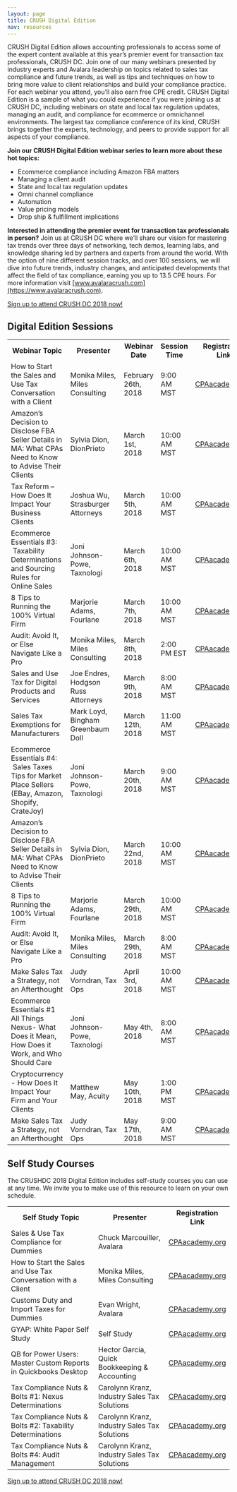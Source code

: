 ```yaml
---
layout: page
title: CRUSH Digital Edition
nav: resources
---
```


CRUSH Digital Edition allows accounting professionals to access some of the expert content available at this year’s premier event for transaction tax professionals, CRUSH DC. Join one of our many webinars presented by industry experts and Avalara leadership on topics related to sales tax compliance and future trends, as well as tips and techniques on how to bring more value to client relationships and build your compliance practice. For each webinar you attend, you’ll also earn free CPE credit. CRUSH Digital Edition is a sample of what you could experience if you were joining us at CRUSH DC, including webinars on state and local tax regulation updates, managing an audit, and compliance for ecommerce or omnichannel environments. The largest tax compliance conference of its kind, CRUSH brings together the experts, technology, and peers to provide support for all aspects of your compliance.

**Join our CRUSH Digital Edition webinar series to learn more about these hot topics:**

<ul class="normal">
  <li>Ecommerce compliance including Amazon FBA matters</li>
  <li>Managing a client audit</li>
  <li>State and local tax regulation updates</li>
  <li>Omni channel compliance</li>
  <li>Automation</li>
  <li>Value pricing models</li>
  <li>Drop ship & fulfillment implications</li>
</ul>

**Interested in attending the premier event for transaction tax professionals in person?** Join us at CRUSH DC where we’ll share our vision for mastering tax trends over three days of networking, tech demos, learning labs, and knowledge sharing led by partners and experts from around the world. With the option of nine different session tracks, and over 100 sessions, we will dive into future trends, industry changes, and anticipated developments that affect the field of tax compliance, earning you up to 13.5 CPE hours.  For more information visit [www.avalaracrush.com](https://www.avalaracrush.com).

<p class="btn-callout"><a href="https://www.avalaracrush.com/events/crush-dc-2018/registration-67b6e698ed174ce7bb0b602320e448d3.aspx" role="button">Sign up to attend CRUSH DC 2018 now!</a></p>

## Digital Edition Sessions

<div class="mobile-table">
  <table class="styled-table">
    <tr>
      <th>Webinar Topic</th>
      <th>Presenter</th>
      <th>Webinar Date</th>
      <th>Session Time</th>
      <th>Registration Link</th>
    </tr>
    <tr>
      <td>How to Start the Sales and Use Tax Conversation with a Client</td>
      <td>Monika Miles, Miles Consulting</td>
      <td>February 26th, 2018</td>
      <td>9:00 AM MST</td>
      <td><a href="https://www.cpaacademy.org/webinars/a0D4400000UC3GpEAL">CPAacademy.org</a></td>
    </tr>
    <tr>
      <td>Amazon’s Decision to Disclose FBA Seller Details in MA: What CPAs Need to Know to Advise Their Clients</td>
      <td>Sylvia Dion, DionPrieto</td>
      <td>March 1st, 2018</td>
      <td>10:00 AM MST</td>
      <td><a href="https://www.cpaacademy.org/webinars/a0D4400000UnMq3EAF">CPAacademy.org</a></td>
    </tr>
    <tr>
      <td>Tax Reform – How Does It Impact Your Business Clients</td>
      <td>Joshua Wu, Strasburger Attorneys</td>
      <td>March 5th, 2018</td>
      <td>10:00 AM MST</td>
      <td><a href="https://www.cpaacademy.org/webinars/a0D4400000UDxUeEAL">CPAacademy.org</a></td>
    </tr>
    <tr>
      <td>Ecommerce Essentials #3:  Taxability Determinations and Sourcing Rules for Online Sales</td>
      <td>Joni Johnson-Powe, Taxnologi</td>
      <td>March 6th, 2018</td>
      <td>10:00 AM MST</td>
      <td><a href="https://www.cpaacademy.org/webinars/a0D4400000UEUc8EAH">CPAacademy.org</a></td>
    </tr>
    <tr>
      <td>8 Tips to Running the 100%  Virtual Firm</td>
      <td>Marjorie Adams, Fourlane</td>
      <td>March 7th, 2018</td>
      <td>10:00 AM MST</td>
      <td><a href="https://www.cpaacademy.org/webinars/a0D4400000TZ5urEAD">CPAacademy.org</a></td>
    </tr>
    <tr>
      <td>Audit: Avoid It, or Else Navigate Like a Pro</td>
      <td>Monika Miles, Miles Consulting</td>
      <td>March 8th, 2018</td>
      <td>2:00 PM EST</td>
      <td><a href="https://www.cpaacademy.org/webinars/a0D4400000UEbJSEA1">CPAacademy.org</a></td>
    </tr>
    <tr>
      <td>Sales and Use Tax for Digital Products and Services </td>
      <td>Joe Endres, Hodgson Russ Attorneys</td>
      <td>March 9th, 2018</td>
      <td>8:00 AM MST</td>
      <td><a href="https://www.cpaacademy.org/webinars/a0D4400000UnR6fEAF">CPAacademy.org</a></td>
    </tr>
    <tr>
      <td>Sales Tax Exemptions for Manufacturers</td>
      <td>Mark Loyd, Bingham Greenbaum Doll</td>
      <td>March 12th, 2018</td>
      <td>11:00 AM MST</td>
      <td><a href="https://www.cpaacademy.org/webinars/a0D4400000UDw7PEAT">CPAacademy.org</a></td>
    </tr>
    <tr>
      <td>Ecommerce Essentials #4:  Sales Taxes Tips for Market Place Sellers (EBay, Amazon, Shopify, CrateJoy)</td>
      <td>Joni Johnson-Powe, Taxnologi</td>
      <td>March 20th, 2018</td>
      <td>9:00 AM MST</td>
      <td><a href="https://www.cpaacademy.org/webinars/a0D4400000UEUmxEAH">CPAacademy.org</a></td>
    </tr>
    <tr>
      <td> Amazon’s Decision to Disclose FBA Seller Details in MA: What CPAs Need to Know to Advise Their Clients</td>
      <td>Sylvia Dion, DionPrieto</td>
      <td>March 22nd, 2018</td>
      <td>10:00 AM MST</td>
      <td><a href="https://www.cpaacademy.org/webinars/a0D4400000UnMq3EAF">CPAacademy.org</a></td>
    </tr>
    <tr>
      <td>8 Tips to Running the 100%  Virtual Firm</td>
      <td>Marjorie Adams, Fourlane</td>
      <td>March 29th, 2018</td>
      <td>10:00 AM MST</td>
      <td><a href="https://www.cpaacademy.org/webinars/a0D4400000TZ5urEAD">CPAacademy.org</a></td>
    </tr>
    <tr>
      <td>Audit: Avoid It, or Else Navigate Like a Pro</td>
      <td>Monika Miles, Miles Consulting</td>
      <td>March 29th, 2018</td>
      <td>8:00 AM MST</td>
      <td><a href="https://www.cpaacademy.org/webinars/a0D4400000UEbbDEAT">CPAacademy.org</a></td>
    </tr>
    <tr>
      <td>Make Sales Tax a Strategy, not an Afterthought</td>
      <td>Judy Vorndran, Tax Ops</td>
      <td>April 3rd, 2018</td>
      <td>10:00 AM MST</td>
      <td><a href="https://www.cpaacademy.org/webinars/a0D4400000Uo1j1EAB">CPAacademy.org</a></td>
    </tr>
    <tr>
      <td>Ecommerce Essentials #1 All Things Nexus- What Does it Mean, How Does it Work, and Who Should Care</td>
      <td>Joni Johnson-Powe, Taxnologi</td>
      <td>May 4th, 2018</td>
      <td>8:00 AM MST</td>
      <td><a href="https://www.cpaacademy.org/webinars/a0D4400000UBwtEEAT">CPAacademy.org</a></td>
    </tr>
    <tr>
      <td>Cryptocurrency - How Does It Impact Your Firm and Your  Clients</td>
      <td>Matthew May, Acuity</td>
      <td>May 10th, 2018</td>
      <td>1:00 PM MST</td>
      <td><a href="https://www.cpaacademy.org/webinars/a0D4400000UDKGeEAP">CPAacademy.org</a></td>
    </tr>
    <tr>
      <td>Make Sales Tax a Strategy, not an Afterthought</td>
      <td>Judy Vorndran, Tax Ops</td>
      <td>May 17th, 2018</td>
      <td>9:00 AM MST</td>
      <td><a href="https://www.cpaacademy.org/webinars/a0D4400000Uo1zFEAR">CPAacademy.org</a></td>
    </tr>
  </table>
</div>

## Self Study Courses

The CRUSHDC 2018 Digital Edition includes self-study courses you can use at any time.  We invite you to make use of this resource to learn on your own schedule.

<div class="mobile-table">
  <table class="styled-table">
    <tr>
      <th>Self Study Topic</th>
      <th>Presenter</th>
      <th>Registration Link</th>
    </tr>
    <tr>
      <td>Sales & Use Tax Compliance for Dummies</td>
      <td>Chuck Marcouiller, Avalara</td>
      <td><a href="https://www.cpaacademy.org/self_study_show/a0D4400000SMQpREAX">CPAacademy.org</a></td>
    </tr>
    <tr>
      <td>How to Start the Sales and Use Tax Conversation with a Client</td>
      <td>Monika Miles, Miles Consulting</td>
      <td><a href="https://www.cpaacademy.org/self_study_show/a0D4400000SMQsuEAH">CPAacademy.org</a></td>
    </tr>
    <tr>
      <td>Customs Duty and Import Taxes for Dummies</td>
      <td>Evan Wright, Avalara</td>
      <td><a href="https://www.cpaacademy.org/self_study_show/a0D4400000SMQrIEAX">CPAacademy.org</a></td>
    </tr>
    <tr>
      <td>GYAP: White Paper Self Study</td>
      <td>Self Study</td>
      <td><a href="https://www.cpaacademy.org/self_study_show/a0D4400000SMZJgEAP">CPAacademy.org</a></td>
    </tr>
    <tr>
      <td>QB for Power Users: Master Custom Reports in Quickbooks Desktop</td>
      <td>Hector Garcia, Quick Bookkeeping & Accounting</td>
      <td><a href="https://www.cpaacademy.org/self_study_show/a0D4400000SMZJ7EAP">CPAacademy.org</a></td>
    </tr>
    <tr>
      <td>Tax Compliance Nuts & Bolts #1: Nexus Determinations</td>
      <td>Carolynn Kranz, Industry Sales Tax Solutions</td>
      <td><a href="https://www.cpaacademy.org/self_study_show/a0D4400000UnQgHEAV">CPAacademy.org</a></td>
    </tr>
    <tr>
      <td>Tax Compliance Nuts & Bolts #2: Taxability Determinations</td>
      <td>Carolynn Kranz, Industry Sales Tax Solutions</td>
      <td><a href="https://www.cpaacademy.org/self_study_show/a0D4400000TZNkREAX">CPAacademy.org</a></td>
    </tr>
    <tr>
      <td>Tax Compliance Nuts & Bolts #4: Audit Management</td>
      <td>Carolynn Kranz, Industry Sales Tax Solutions</td>
      <td><a href="https://www.cpaacademy.org/self_study_show/a0D4400000TZNtJEAX">CPAacademy.org</a></td>
    </tr>
  </table>
</div>

<p class="btn-callout"><a href="https://www.avalaracrush.com/events/crush-dc-2018/registration-67b6e698ed174ce7bb0b602320e448d3.aspx" role="button">Sign up to attend CRUSH DC 2018 now!</a></p>
